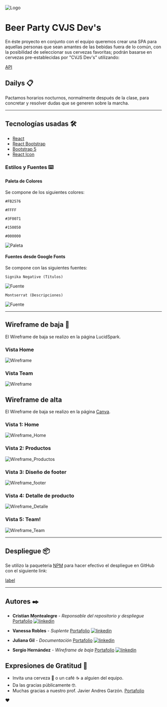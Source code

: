 ![Logo](./img/img_Readme/logoCVJS.png)

# Beer Party CVJS Dev's

En éste proyecto en conjunto con el equipo queremos crear una SPA para aquellas personas que sean amantes de las bebidas fuera de lo común, con la posibilidad de seleccionar sus cervezas favoritas; podrán basarse en cervezas pre-establecidas por "CVJS Dev's" utilizando:

[API](https://punkapi.com/documentation/v2)

## Dailys 📋

Pactamos horarios nocturnos, normalmente después de la clase, para concretar y resolver dudas que se generen sobre la marcha.

---

## Tecnologías usadas 🛠️

- [React](https://es.reactjs.org/)
- [React Bootstrap](https://react-bootstrap.github.io/)
- [Bootstrap 5](https://getbootstrap.com/)
- [React Icon](https://react-icons.github.io/react-icons/icons?name=ai)

### Estilos y Fuentes ⌨️

#### Paleta de Colores

Se compone de los siguientes colores:

```
#FB2576
```

```
#FFFF
```

```
#3F0071
```

```
#150050
```

```
#000000
```

![Paleta](./img/img_Readme/paleta.png)

#### Fuentes desde Google Fonts

Se compone con las siguientes fuentes:

```
Signika Negative (Títulos)
```

![Fuente](./img/img_Readme/signika.png)

```
Montserrat (Descripciones)
```

![Fuente](./img/img_Readme/monserrat.png)

---

## Wireframe de baja 🚀

El Wireframe de baja se realizo en la página LucidSpark.

### Vista Home

![Wireframe](./img/img_Readme/lucid%20inicio.png)

### Vista Team

![Wireframe](./img/img_Readme/wireframe%20de%20baja%202.PNG)

## Wireframe de alta

El Wireframe de baja se realizo en la página [Canva](https://www.canva.com/design/DAFb9Kf0tBI/duYsQRNoM7b9NryeLYZHyg/view?utm_content=DAFb9Kf0tBI&utm_campaign=designshare&utm_medium=link&utm_source=publishsharelink).

### Vista 1: Home

![Wireframe_Home](./img/img_Readme/imagen%20inicio.png)

### Vista 2: Productos

![Wireframe_Productos](./img/img_Readme/imagen%20cat%C3%A1logo.png)

### Vista 3: Diseño de footer

![Wireframe_footer](./img/img_Readme/imagen%20cat%C3%A1logo%202.png)

### Vista 4: Detalle de producto

![Wireframe_Detalle](./img/img_Readme/imagen%20artesano.png)

### Vista 5: Team!

![Wireframe_Team](./img/img_Readme/Sitio%20Web%20landing%20page%20dise%C3%B1o%20delicado%20minimalista%20para%20joyas%20hechas%20a%20mano%20dorado%20y%20beis_pages-to-jpg-0005.jpg)

---

## Despliegue 📦

Se utilizo la paqueteria [NPM](https://www.npmjs.com/package/gh-pages) para hacer efectivo el despliegue en GitHub con el siguiente link:

[label](https://cheery-hummingbird-46fd74.netlify.app/)

---

## Autores ✒️

- **Cristian Montealegre** - _Reponsable del repositorio y despliegue_
  [Portafolio](https://cgmontea98.github.io/bit07me/) [![linkedin](https://img.shields.io/badge/linkedin-0A66C2?style=for-the-badge&logo=linkedin&logoColor=white)](https://www.linkedin.com/in/cgmontea98/)

- **Vanessa Robles** - _Suplente_
  [Portafolio](https://vanessamrb.github.io/bit07me/) [![linkedin](https://img.shields.io/badge/linkedin-0A66C2?style=for-the-badge&logo=linkedin&logoColor=white)](https://www.linkedin.com/in/vanessa-robles-silva/)

- **Juliana Gil** - _Documentación_
  [Portafolio](https://julianagil.github.io/bit07me/) [![linkedin](https://img.shields.io/badge/linkedin-0A66C2?style=for-the-badge&logo=linkedin&logoColor=white)](https://www.linkedin.com/in/julianagilcortes/)

- **Sergio Hernández** - _Wireframe de baja_
  [Portafolio](https://sergiohernan19.github.io/bit07me/) [![linkedin](https://img.shields.io/badge/linkedin-0A66C2?style=for-the-badge&logo=linkedin&logoColor=white)](https://www.linkedin.com/in/sergiohernandezbarrios19/)

## Expresiones de Gratitud 🎁

- Invita una cerveza 🍺 o un café ☕ a alguien del equipo.
- Da las gracias públicamente 🤓.
- Muchas gracias a nuestro prof. Javier Andres Garzón. [Portafolio](https://github.com/javierandresgp)

❤️
